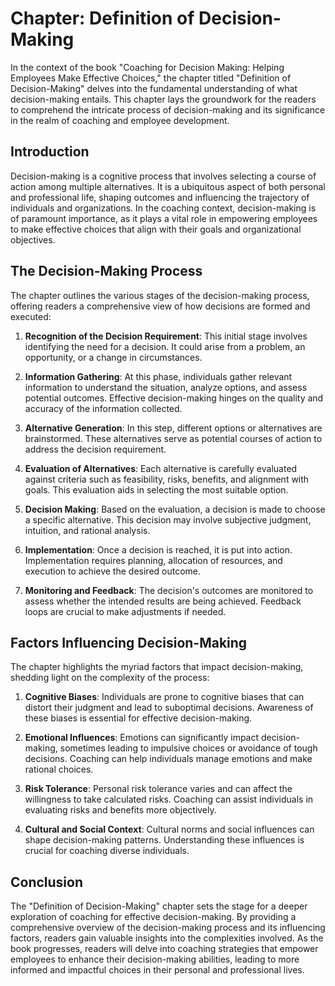 Chapter: Definition of Decision-Making
======================================

In the context of the book "Coaching for Decision Making: Helping Employees Make Effective Choices," the chapter titled "Definition of Decision-Making" delves into the fundamental understanding of what decision-making entails. This chapter lays the groundwork for the readers to comprehend the intricate process of decision-making and its significance in the realm of coaching and employee development.

Introduction
------------

Decision-making is a cognitive process that involves selecting a course of action among multiple alternatives. It is a ubiquitous aspect of both personal and professional life, shaping outcomes and influencing the trajectory of individuals and organizations. In the coaching context, decision-making is of paramount importance, as it plays a vital role in empowering employees to make effective choices that align with their goals and organizational objectives.

The Decision-Making Process
---------------------------

The chapter outlines the various stages of the decision-making process, offering readers a comprehensive view of how decisions are formed and executed:

1. **Recognition of the Decision Requirement**: This initial stage involves identifying the need for a decision. It could arise from a problem, an opportunity, or a change in circumstances.

2. **Information Gathering**: At this phase, individuals gather relevant information to understand the situation, analyze options, and assess potential outcomes. Effective decision-making hinges on the quality and accuracy of the information collected.

3. **Alternative Generation**: In this step, different options or alternatives are brainstormed. These alternatives serve as potential courses of action to address the decision requirement.

4. **Evaluation of Alternatives**: Each alternative is carefully evaluated against criteria such as feasibility, risks, benefits, and alignment with goals. This evaluation aids in selecting the most suitable option.

5. **Decision Making**: Based on the evaluation, a decision is made to choose a specific alternative. This decision may involve subjective judgment, intuition, and rational analysis.

6. **Implementation**: Once a decision is reached, it is put into action. Implementation requires planning, allocation of resources, and execution to achieve the desired outcome.

7. **Monitoring and Feedback**: The decision's outcomes are monitored to assess whether the intended results are being achieved. Feedback loops are crucial to make adjustments if needed.

Factors Influencing Decision-Making
-----------------------------------

The chapter highlights the myriad factors that impact decision-making, shedding light on the complexity of the process:

1. **Cognitive Biases**: Individuals are prone to cognitive biases that can distort their judgment and lead to suboptimal decisions. Awareness of these biases is essential for effective decision-making.

2. **Emotional Influences**: Emotions can significantly impact decision-making, sometimes leading to impulsive choices or avoidance of tough decisions. Coaching can help individuals manage emotions and make rational choices.

3. **Risk Tolerance**: Personal risk tolerance varies and can affect the willingness to take calculated risks. Coaching can assist individuals in evaluating risks and benefits more objectively.

4. **Cultural and Social Context**: Cultural norms and social influences can shape decision-making patterns. Understanding these influences is crucial for coaching diverse individuals.

Conclusion
----------

The "Definition of Decision-Making" chapter sets the stage for a deeper exploration of coaching for effective decision-making. By providing a comprehensive overview of the decision-making process and its influencing factors, readers gain valuable insights into the complexities involved. As the book progresses, readers will delve into coaching strategies that empower employees to enhance their decision-making abilities, leading to more informed and impactful choices in their personal and professional lives.
